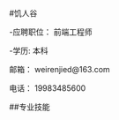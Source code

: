 <!doctype html>
<html>
<head>
<body>
#饥人谷
<p>-应聘职位： 前端工程师</p>
<p-前端经验： 1年></P>
<p>-学历: 本科</p>
<p>邮箱： weirenjied@163.com</p>
<p>电话： 19983485600</p>

##专业技能
</body>
</head>
</html>
